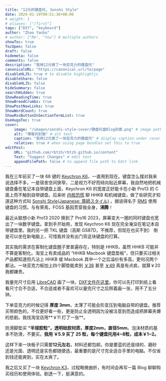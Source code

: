 ```yaml
---
title: "12元的键盘托, Sonshi Style"
date: 2024-01-19T00:51:38+08:00
# weight: 1
# aliases: ["/first"]
tags: ["DIY", "keyboard"]
author: "Zhao Yanbo"
# author: ["Me", "You"] # multiple authors
showToc: true
TocOpen: false
draft: false
hidemeta: false
comments: false
description: "我用12元做了一块亚克力的键盘托"
canonicalURL: "https://canonical.url/to/page"
disableHLJS: true # to disable highlightjs
disableShare: false
disableHLJS: false
hideSummary: false
searchHidden: true
ShowReadingTime: true
ShowBreadCrumbs: true
ShowPostNavLinks: true
ShowWordCount: true
ShowRssButtonInSectionTermList: true
UseHugoToc: true
cover:
    image: "/images/sonshi-style-cover/键盘托盘Blog封面.png" # image path/url
    alt: "博客的封面" # alt text
    caption: "我用12元做了一块亚克力的键盘托" # display caption under cover
    relative: true # when using page bundles set this to true
editPost:
    URL: "github.com/rbtzh/rbtzh.github.io/content"
    Text: "Suggest Changes" # edit text
    appendFilePath: false # to append file path to Edit link
---
```


我在三年前买了一块 68 键的 [Keychron K6](https://www.keychron.com/products/keychron-k6-wireless-mechanical-keyboard)，一直用到现在。键盘怎么摆对我来说选择不多，一是宿舍空间狭窄，二是视力不好而倾向贴近屏幕，我自然地把机械键盘叠在笔记本自带键盘上面，Keychron K6 的宽度正好能卡在小新 Pro13 的 C 面上而不触到自带键盘。后来听 [内核恐慌](https://pan.icu/) 聊 HHKB 和机械键盘，做了些研究才知道这种方式叫 [Sonshi Style(Japanese: 尊師スタイル)](https://medium.com/lim-less-is-more/sonshi-style-a-style-of-putting-keyboard-on-laptop-67f0a825a53c) 。据说得名于 [RMS](https://en.wikipedia.org/wiki/Richard_Stallman) 使用键盘的习惯。与有荣焉，FOSS 基因贯穿我全身，**沸腾**！

最近从联想小新 Pro13 2020 换到了 Pro16 2023，屏幕变大一圈的同时键盘也宽出了一块数字键盘。拿到手开始用，发现 Keychron K6 现在完全淹没在笔记本自带键盘里。我的另一把 TKL 键盘（高斯 GS87D，不推荐，但现在也买不到） 倒是可以坐在新电脑上，可惜我并没有出门背这块键盘的打算。

其实我的需求在客制化键盘圈子里普遍存在，特别是 HHKB，虽然 HHKB 可能并不算是客制化。淘宝上有卖成品的 “HHKB Macbook 键盘垫板”，但只要买过相关产品都知道但凡沾上 HHKB 或 Macbook 其中一个之后溢价有多高，更何况两个都沾。一块亚克力板加上四个脚垫能卖到 [￥38](https://item.taobao.com/item.htm?abbucket=19&id=679584912840) 甚至 [￥49](https://item.taobao.com/item.htm?abbucket=19&id=564361889472) 真是有点疯，就算￥20 我都嫌贵。

我量完尺寸后用 [LibreCAD](https://librecad.org/) 画了一块，[DXF文件在这里](/blob/sonshi-style-cover/keyboard_panel.dxf)。你可以先打印到纸上看看尺寸合不合适，不合适或者不喜欢可以量完尺寸之后照着画一张，用不了五分钟。

下单亚克力的时候记得 **厚度 3mm**，太薄了可能会形变压到电脑自带的键盘。推荐买带颜色的，不仅更好看一些，更是防止全透明因为没被注意到而造成把屏幕夹爆的悲剧。我找淘宝店用**￥11 打了一张**。

防滑脚垫买 **“半球胶粒”，透明硅胶材质，厚度2mm，直径5mm**。泡沫材质的基本不防滑，不要买。**我用 ￥5.9 买了 25 粒，每个键盘托用4~8粒，成本￥1~2。**

这样下来一块板子只需要**12元左右**，材料还都包邮。你是要蓝的还是绿的、磨砂还是光面、透明还是实色都随便选，最重要的是尺寸完全适合手里的电脑。不仅省到钱还能爽到，实在太爽了。

我之后又买了一块 [Keychron K3](https://www.keychron.com/products/keychron-k3-wireless-mechanical-keyboard?variant=32220198600793)，过程略微曲折，有时间会再写一篇 Blog 聊聊购买经历和使用体验。剧透一下，挺满意的。
